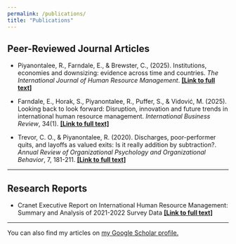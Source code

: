 ```yaml
---
permalink: /publications/
title: "Publications"
---
```

## Peer-Reviewed Journal Articles

* Piyanontalee, R., Farndale, E., & Brewster, C., (2025). Institutions, economies and downsizing: evidence across time and countries. _The International
Journal of Human Resource Management_. [**[Link to full text]**](https://doi.org/10.1080/09585192.2024.2428343)

* Farndale, E., Horak, S., Piyanontalee, R., Puffer, S., & Vidović, M. (2025). Looking back to look forward: Disruption, innovation and future trends in international human resource management. _International Business Review_, 34(1). [**[Link to full text]**](https://doi.org/10.1016/j.ibusrev.2024.102362)

* Trevor, C. O., & Piyanontalee, R. (2020). Discharges, poor-performer quits, and layoffs as valued exits: Is it really addition by subtraction?. _Annual Review of Organizational Psychology and Organizational Behavior_, 7, 181-211. [**[Link to full text]**](http://www.annualreviews.org/eprint/77CESWKTQUE5HUKQ3HB7/full/10.1146/annurev-orgpsych-012119-045343) 

---
## Research Reports
* Cranet Executive Report on International Human Resource Management: Summary and Analysis of 2021-2022 Survey Data [**[Link to full text]**](https://papers.ssrn.com/sol3/papers.cfm?abstract_id=4647015)

---
You can also find my articles on [my Google Scholar profile.](https://scholar.google.com/citations?user=1c9B_20AAAAJ&hl=en)
